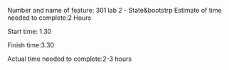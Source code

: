 Number and name of feature: 301 lab 2 - State&bootstrp
Estimate of time needed to complete:2 Hours 

Start time: 1.30

Finish time:3.30

Actual time needed to complete:2-3 hours 